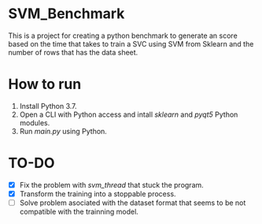 # SVM_Benchmark
This is a project for creating a python benchmark to generate an score based on the time that takes to train a SVC using SVM from Sklearn and the number of rows that has the data sheet.

# How to run
1. Install Python 3.7.
2. Open a CLI with Python access and intall *sklearn* and *pyqt5* Python modules.
3. Run *main.py* using Python.

# TO-DO
- [x] Fix the problem with *svm_thread* that stuck the program.
- [x] Transform the training into a stoppable process.
- [ ] Solve problem asociated with the dataset format that seems to be not compatible with the trainning model. 
